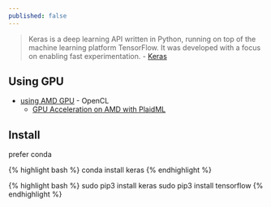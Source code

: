 ```yaml
---
published: false
---
```

> Keras is a deep learning API written in Python, running on top of the machine learning platform TensorFlow. It was developed with a focus on enabling fast experimentation. - [Keras](https://keras.io/)

## Using GPU

- [using AMD GPU](https://mc.ai/train-neural-networks-using-amd-gpus-and-keras/) - OpenCL
	- [GPU Acceleration on AMD with PlaidML](https://xlog.x-hub.io/gpu-acceleration-on-amd-with-plaidml-for-training-and-using-keras-models/)


## Install
prefer conda

{% highlight bash %}
conda install keras
{% endhighlight %}

{% highlight bash %}
sudo pip3 install keras
sudo pip3 install tensorflow
{% endhighlight %}